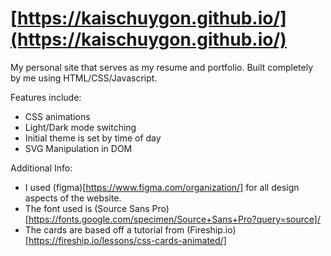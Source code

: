 # [https://kaischuygon.github.io/](https://kaischuygon.github.io/)
My personal site that serves as my resume and portfolio. Built completely by me using HTML/CSS/Javascript. 

Features include: 
* CSS animations
* Light/Dark mode switching
* Initial theme is set by time of day
* SVG Manipulation in DOM

Additional Info:
* I used (figma)[https://www.figma.com/organization/] for all design aspects of the website.
* The font used is (Source Sans Pro)[https://fonts.google.com/specimen/Source+Sans+Pro?query=source]/
* The cards are based off a tutorial from (Fireship.io)[https://fireship.io/lessons/css-cards-animated/]